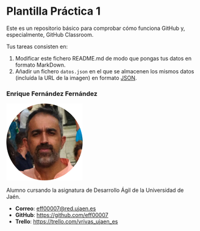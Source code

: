 # Plantilla Práctica 1
Este es un repositorio básico para comprobar cómo funciona GitHub y, especialmente, GitHub Classroom.

Tus tareas consisten en:
1) Modificar este fichero README.md de modo que pongas tus datos en formato MarkDown.
2) Añadir un fichero <code>datos.json</code> en el que se almacenen los mismos datos (incluída la URL de la imagen) en formato [JSON](https://es.wikipedia.org/wiki/JSON).

### Enrique Fernández Fernández
<img src='/vrivas-2022.png' width='200px'>

Alumno cursando la asignatura de Desarrollo Ágil de la Universidad de Jaén.
* **Correo**: eff00007@red.ujaen.es
* **GitHub**: https://github.com/eff00007
* **Trello**: https://trello.com/vrivas_ujaen_es
